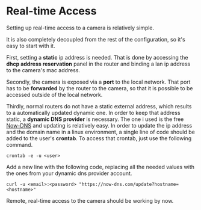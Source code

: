 # Real-time Access

Setting up real-time access to a camera is relatively simple.

It is also completely decoupled from the rest of the configuration, so it's easy to start with it.

First, setting a **static** ip address is needed. That is done by accessing the **dhcp address reservation** panel in the router
and binding a lan ip address to the camera's mac address.

Secondly, the camera is exposed via a **port** to the local network. That port has to be **forwarded** by the router to the camera,
so that it is possible to be accessed outside of the local network.

Thirdly, normal routers do not have a static external address, which results to a automatically updated dynamic one.
In order to keep that address static, a **dynamic DNS provider** is necessary. 
The one i used is the free [Now-DNS](https://now-dns.com/?p=clients) and updating is relatively easy.
In order to update the ip address and the domain name in a linux environment, a single line of code should be added to the user's **crontab**. To access that crontab, just use the following command.

`crontab -e -u <user>`

Add a new line with the following code, replacing all the needed values with the ones from your dynamic dns provider account.

`curl -u <email>:<password> "https://now-dns.com/update?hostname=<hostname>"`

Remote, real-time access to the camera should be working by now.
